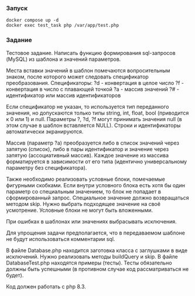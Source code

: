 ### Запуск

```
docker compose up -d
docker exec test_task php /var/app/test.php
```

### Задание

Тестовое задание. Написать функцию формирования sql-запросов (MySQL) из шаблона и значений параметров.

Места вставки значений в шаблон помечаются вопросительным знаком, после которого может следовать спецификатор преобразования.
Спецификаторы:
?d - конвертация в целое число
?f - конвертация в число с плавающей точкой
?a - массив значений
?# - идентификатор или массив идентификаторов

Если спецификатор не указан, то используется тип переданного значения, но допускаются только типы string, int, float, bool (приводится к 0 или 1) и null.
Параметры ?, ?d, ?f могут принимать значения null (в этом случае в шаблон вставляется NULL).
Строки и идентификаторы автоматически экранируются.

Массив (параметр ?a) преобразуется либо в список значений через запятую (список), либо в пары идентификатор и значение через запятую (ассоциативный массив).
Каждое значение из массива форматируется в зависимости от его типа (идентично универсальному параметру без спецификатора).

Также необходимо реализовать условные блоки, помечаемые фигурными скобками.
Если внутри условного блока есть хотя бы один параметр со специальным значением, то блок не попадает в сформированный запрос.
Специальное значение должно возвращаться методом skip. Нужно выбрать подходящее значение на своё усмотрение.
Условные блоки не могут быть вложенными.

При ошибках в шаблонах или значениях выбрасывать исключения.

Для упрощения задачи предполагается, что в передаваемом шаблоне не будут использоваться комментарии sql.

В файле Database.php находится заготовка класса с заглушками в виде исключений. Нужно реализовать методы buildQuery и skip.
В файле DatabaseTest.php находятся примеры (тесты). Тесты обязательно должны быть успешными (в противном случае код рассматриваться не будет).

Код должен работать с php 8.3.
